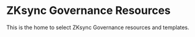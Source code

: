 # ZKsync Governance Resources

This is the home to select ZKsync Governance resources and templates.
